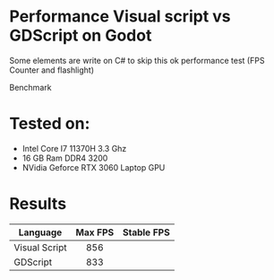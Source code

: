 ﻿# Performance Visual script vs GDScript on Godot

Some elements are write on C# to skip this ok performance test (FPS Counter and flashlight)


Benchmark

# Tested on:
 - Intel Core I7 11370H 3.3 Ghz
 - 16 GB Ram DDR4 3200
 - NVidia Geforce RTX 3060 Laptop GPU

# Results

| Language      | Max FPS | Stable FPS |
|---------------|:-------:|:----------:|
| Visual Script |   856   |
| GDScript      |   833   |

